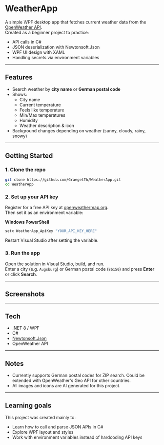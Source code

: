 #  WeatherApp

A simple WPF desktop app that fetches current weather data from the [OpenWeather API](https://openweathermap.org/api).  
Created as a beginner project to practice:
- API calls in C#
- JSON deserialization with Newtonsoft.Json
- WPF UI design with XAML
- Handling secrets via environment variables

---

##  Features
- Search weather by **city name** or **German postal code**
- Shows:
  - City name
  - Current temperature
  - Feels like temperature
  - Min/Max temperatures
  - Humidity
  - Weather description & icon
- Background changes depending on weather (sunny, cloudy, rainy, snowy)

---

## Getting Started

### 1. Clone the repo
```bash
git clone https://github.com/GraegelTh/WeatherApp.git
cd WeatherApp
```

### 2. Set up your API key
Register for a free API key at [openweathermap.org](https://openweathermap.org).  
Then set it as an environment variable:

**Windows PowerShell**
```powershell
setx WeatherApp_ApiKey "YOUR_API_KEY_HERE"
```

Restart Visual Studio after setting the variable.

### 3. Run the app
Open the solution in Visual Studio, build, and run.  
Enter a city (e.g. `Augsburg`) or German postal code (`86150`) and press **Enter** or click **Search**.

---

##  Screenshots



---

##  Tech
- .NET 8 / WPF
- C#
- [Newtonsoft.Json](https://www.nuget.org/packages/Newtonsoft.Json/)
- OpenWeather API

---

##  Notes
- Currently supports German postal codes for ZIP search. Could be extended with OpenWeather's Geo API for other countries.
- All images and icons are AI generated for this project.

---

##  Learning goals
This project was created mainly to:
- Learn how to call and parse JSON APIs in C#
- Explore WPF layout and styles
- Work with environment variables instead of hardcoding API keys
